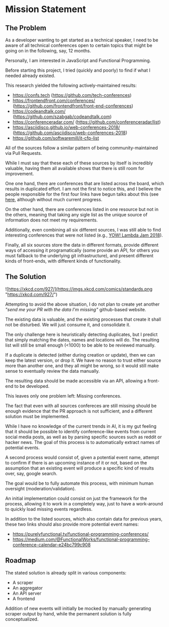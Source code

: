 # Mission Statement

## The Problem

As a developer wanting to get started as a technical speaker, I need to be aware of all technical conferences open to certain topics that might be going on in the following, say, 12 months.

Personally, I am interested in JavaScript and Functional Programming.

Before starting this project, I tried (quickly and poorly) to find if what I needed already existed.

This research yielded the following actively-maintained results:

* https://confs.tech (https://github.com/tech-conferences)
* https://frontendfront.com/conferences/ (https://github.com/frontendfront/front-end-conferences)
* https://codeandtalk.com/ (https://github.com/szabgab/codeandtalk.com)
* https://conferenceradar.com/ (https://github.com/conferenceradar/list)
* https://asciidisco.github.io/web-conferences-2018/ (https://github.com/asciidisco/web-conferences-2018)
* https://github.com/softwaremill/it-cfp-list

All of the sources follow a similar pattern of being community-maintained via Pull Requests.

While I must say that these each of these sources by itself is incredibly valuable, having them all available shows that there is still room for improvement.

One one hand, there are conferences that are listed across the board, which results in duplicated effort. I am not the first to notice this, and I believe the people responsible for the first four links have begun talks about this (see [here](https://github.com/tech-conferences/javascript-conferences/issues/36), although without much current progress.

On the other hand, there are conferences listed in one resource but not in the others, meaning that taking any sigle list as the unique source of information does not meet my requirements.

Additionally, even combining all six different sources, I was still able to find interesting conferences that were not listed (e.g., [YOW! Lambda Jam 2018](http://lambdajam.yowconference.com.au/)).

Finally, all six sources store the data in different formats, provide different ways of accessing it programatically (some provide an API, for others you must fallback to the underlying git infrastructure), and present different kinds of front-ends, with different kinds of functionality.

## The Solution

![https://xkcd.com/927/](https://imgs.xkcd.com/comics/standards.png "https://xkcd.com/927/")

Attempting to avoid the above situation, I do not plan to create yet another _"send me your PR with the data I'm missing"_ github-based website.

The existing data is valuable, and the existing processes that create it shall not be disturbed. We will just consume it, and consolidate it.

The only challenge here is heuristically detecting duplicates, but I predict that simply matching the dates, names and locations will do. The resulting list will still be small enough (<1000) to be able to be reviewed manually.

If a duplicate is detected (either during creation or update), then we can keep the latest version, or drop it. We have no reason to trust either source more than another one, and they all might be wrong, so it would still make sense to eventually review the data manually.

The resulting data should be made accessible via an API, allowing a front-end to be developed.

This leaves only one problem left: Missing conferences.

The fact that even with all sources confereces are still missing should be enough evidence that the PR approach is not sufficient, and a different solution must be implemented.

While I have no knowledge of the current trends in AI, it is my gut feeling that it should be possible to identify conference-like events from current social media posts, as well as by parsing specific sources such as reddit or hacker news. The goal of this process is to automatically extract names of potential events.

A second process would consist of, given a potential event name, attempt to confirm if there is an upcoming instance of it or not, based on the assumption that an existing event will produce a specific kind of results over, say, google search.

The goal would be to fully automate this process, with minimum human oversight (moderation/validation).

An initial implementation could consist on just the framework for the process, allowing it to work in a completely way, just to have a work-around to quickly load missing events regardless.

In addition to the listed sources, which also contain data for previous years, these two links should also provide more potential event names:
* https://purelyfunctional.tv/functional-programming-conferences/
* https://medium.com/@FunctionalWorks/functional-programming-conference-calendar-e24bc799c908

## Roadmap

The stated solution is already split in various components:
* A scraper
* An aggregator
* An API server
* A frontend

Addition of new events will initially be mocked by manually generating scraper output by hand, while the permanent solution is fully conceptualized.
